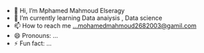 - 👋 Hi, I’m Mphamed Mahmoud Elseragy
- 🌱 I’m currently learning Data anaiysis , Data science
- 📫 How to reach me ...mohamedmahmoud2682003@gamil.com 
- 😄 Pronouns: ...
- ⚡ Fun fact: ...


